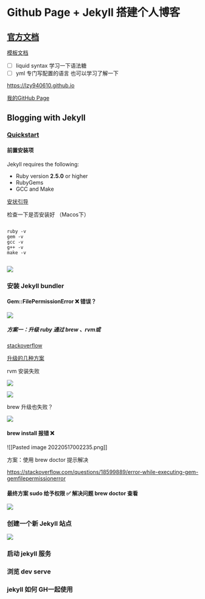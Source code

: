 # Github Page + Jekyll 搭建个人博客

## [官方文档](https://pages.github.com)

[模板文档](https://github.com/kitian616/jekyll-TeXt-theme)

- [ ] liquid syntax 学习一下语法糖
- [ ] yml 专门写配置的语言 也可以学习了解一下

https://lzy940610.github.io

[我的GitHub Page](https://lzy940610.github.io)

## Blogging with Jekyll

### [Quickstart](https://jekyllrb.com/docs/)

#### 前置安装项

Jekyll requires the following:

-   Ruby version **2.5.0** or higher
-   RubyGems
-   GCC and Make

[安状引导](https://jekyllrb.com/docs/installation/#requirements)

检查一下是否安装好 （Macos下）

```shell

ruby -v
gem -v
gcc -v
g++ -v
make -v


```

![](https://cdn.jsdelivr.net/gh/lzy940610/assets/img/20220516234114.png)

### 安装 Jekyll bundler

####  Gem::FilePermissionError ❌ 错误？

![](https://cdn.jsdelivr.net/gh/lzy940610/assets/img/20220516235217.png)


##### 方案一：升级 ruby 通过 brew 、rvm或

[stackoverflow](https://stackoverflow.com/questions/18599889/error-while-executing-gem-gemfilepermissionerror)

[升级的几种方案](https://www.delftstack.com/howto/ruby/update-ruby-version-in-macos/)

rvm 安装失败

![](https://cdn.jsdelivr.net/gh/lzy940610/assets/img/20220517000842.png)


![](https://cdn.jsdelivr.net/gh/lzy940610/assets/img/20220517000842.png)


brew 升级也失败？

![](https://cdn.jsdelivr.net/gh/lzy940610/assets/img/20220517001114.png)

#### brew install 报错 ❌ 

![[Pasted image 20220517002235.png]]

方案：使用 brew doctor 提示解决


https://stackoverflow.com/questions/18599889/error-while-executing-gem-gemfilepermissionerror


#### 最终方案 sudo 给予权限 ✅ 解决问题 brew doctor 查看


![](https://cdn.jsdelivr.net/gh/lzy940610/assets/img/20220517003817.png)



### 创建一个新 Jekyll 站点

![](https://cdn.jsdelivr.net/gh/lzy940610/assets/img/20220517004321.png)

### 启动 jekyll 服务

### 浏览 dev serve

### jekyll 如何 GH一起使用

